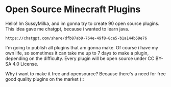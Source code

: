 # Open Source Minecraft Plugins
Hello! Im SussyMilka, and im gonna try to create 90 open source plugins. This idea gave me chatgpt, because i wanted to learn java.

    https://chatgpt.com/share/dfb87ab9-764e-49f8-8ce5-b1a144b59e76

I'm going to publish all plugins that am gonna make. Of course i have my own life, so sometimes it can take me up to 7 days to make a plugin, depending on the difficulty. Every plugin will be open source under 
CC BY-SA 4.0 License. 

Why i want to make it free and opensource? Because there's a need for free good quality plugins on the market (::
